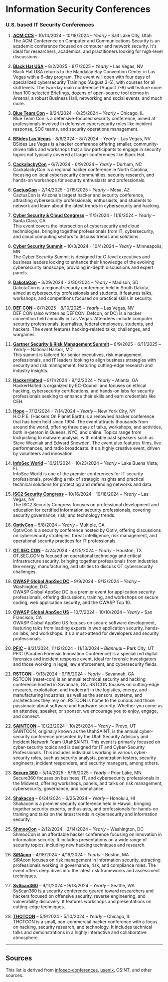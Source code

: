 # Information Security Conferences
### U.S. based IT Security Conferences

1. **[ACM CCS](https://www.sigsac.org/ccs.html)** – 10/14/2024 - 10/18/2024 – *Yearly* – Salt Lake City, Utah  
   The ACM Conference on Computer and Communications Security is an academic conference focused on computer and network security. It's ideal for researchers, academics, and practitioners looking for high-level discussions.

1. **[Black Hat USA](https://www.blackhat.com/tr-24v/)** – 8/2/2025 - 8/7/2025 – *Yearly* – Las Vegas, NV  
   Black Hat USA returns to the Mandalay Bay Convention Center in Las Vegas with a 6-day program. The event will open with four days of specialized cybersecurity Trainings (August 3-6), with courses for all skill levels. The two-day main conference (August 7-8) will feature more than 100 selected Briefings, dozens of open-source tool demos in Arsenal, a robust Business Hall, networking and social events, and much more.

1. **[Blue Team Con](https://blueteamcon.com/)** – 8/24/2024 - 8/25/2024 – *Yearly* – Chicago, IL  
   Blue Team Con is a defensive-focused security conference, aimed at professionals involved in defensive cybersecurity roles like incident response, SOC teams, and security operations management.

1. **[BSides Las Vegas](https://www.bsideslv.org/)** – 8/6/2024 - 8/7/2024 – *Yearly* – Las Vegas, NV  
   BSides Las Vegas is a hacker conference offering smaller, community-driven talks and workshops that allow participants to engage in security topics not typically covered at larger conferences like Black Hat.

1. **[CackalackyCon](https://cackalackycon.org/)** – 6/7/2024 - 6/9/2024 – *Yearly* – Durham, NC  
   CackalackyCon is a regional hacker conference in North Carolina, focusing on local cybersecurity communities, security research, and hands-on workshops for security enthusiasts and professionals.

1. **[CactusCon](https://www.cactuscon.com/)** – 2/14/2025 - 2/15/2025 – *Yearly* – Mesa, AZ  
   CactusCon is Arizona's largest hacker and security conference, attracting cybersecurity professionals, enthusiasts, and students to network and learn about the latest trends in cybersecurity and hacking.

1. **[Cyber Security & Cloud Congress](https://www.cybersecuritycloudexpo.com/northamerica/)** – 11/5/2024 - 11/6/2024 – *Yearly* – Santa Clara, CA  
   This event covers the intersection of cybersecurity and cloud technologies, bringing together professionals from IT, cybersecurity, and cloud computing sectors to discuss trends and solutions.

1. **[Cyber Security Summit](https://cybersecuritysummit.org/)** – 10/3/2024 - 10/4/2024 – *Yearly* – Minneapolis, MN  
   The Cyber Security Summit is designed for C-level executives and business leaders looking to enhance their knowledge of the evolving cybersecurity landscape, providing in-depth discussions and expert panels.

1. **[DakotaCon](https://dakotacon.org/)** – 3/29/2024 - 3/30/2024 – *Yearly* – Madison, SD  
    DakotaCon is a regional security conference held in South Dakota, aimed at cybersecurity professionals and students. It features talks, workshops, and competitions focused on practical skills in security.

1. **[DEF CON](https://defcon.org/)** – 8/7/2025 - 8/10/2025 – *Yearly* – Las Vegas, NV  
   DEF CON (also written as DEFCON, Defcon, or DC) is a hacker convention held annually in Las Vegas. Attendees include computer security professionals, journalists, federal employees, students, and hackers. The event features hacking-related talks, challenges, and wargames.

1. **[Gartner Security & Risk Management Summit](https://www.gartner.com/en/conferences/na/security-risk-management-us)** – 6/9/2025 - 6/11/2025 – *Yearly* – National Harbor, MD  
    This summit is tailored for senior executives, risk management professionals, and IT leaders looking to align business strategies with security and risk management, featuring cutting-edge research and industry insights.

1. **[HackerHalted](https://www.hackerhalted.com/)** – 9/11/2024 - 9/12/2024 – *Yearly* – Atlanta, GA  
    HackerHalted is organized by EC-Council and focuses on ethical hacking, cybersecurity certifications, and hands-on labs for security professionals seeking to enhance their skills and earn credentials like CEH.

1. **[Hope](https://hope.net/)** – 7/12/2024 - 7/14/2024 – *Yearly* – New York City, NY  
    H.O.P.E. (Hackers On Planet Earth) is a renowned hacker conference that has been held since 1994. The event attracts thousands from around the world, offering three days of talks, workshops, and activities, both in-person in Queens, NYC, and online. Topics range from lockpicking to malware analysis, with notable past speakers such as Steve Wozniak and Edward Snowden. The event also features films, live performances, and radio broadcasts. It's a highly creative event, driven by volunteers and innovation.

1. **[InfoSec World](https://www.infosecworldusa.com/)** – 10/21/2024 - 10/23/2024 – *Yearly* – Lake Buena Vista, FL  
    InfoSec World is one of the premier conferences for IT security professionals, providing a mix of strategic insights and practical technical solutions for protecting and defending networks and data.

1. **[ISC2 Security Congress](https://cvent.me/2kmK92)** – 10/16/2024 - 10/18/2024 – *Yearly* – Las Vegas, NV  
    The ISC2 Security Congress focuses on professional development and education for certified information security professionals, covering security governance, risk, and technology trends.

1. **[OptivCon](https://www.optiv.com/our-story/events/)** – 5/8/2024 – *Yearly* – Multiple, CA  
    OptivCon is a security conference hosted by Optiv, offering discussions on cybersecurity strategies, threat intelligence, risk management, and operational security practices for IT professionals.

1. **[OT.SEC.CON](https://www.otseccon.com/)** – 4/24/2024 - 4/25/2024 – *Yearly* – Houston, TX  
    OT.SEC.CON is focused on operational technology and critical infrastructure security, bringing together professionals from industries like energy, manufacturing, and utilities to discuss OT cybersecurity challenges.

1. **[OWASP Global AppSec DC](https://dc.globalappsec.org/)** – 9/9/2024 - 9/13/2024 – *Yearly* – Washington, D.C.  
    OWASP Global AppSec DC is a premier event for application security professionals, offering discussions, training, and workshops on secure coding, web application security, and the OWASP Top 10.

1. **[OWASP Global AppSec US](https://sf.globalappsec.org/)** – 10/7/2024 - 10/10/2024 – *Yearly* – San Francisco, CA  
    OWASP Global AppSec US focuses on secure software development, featuring talks from leading experts in web application security, hands-on labs, and workshops. It's a must-attend for developers and security professionals.

1. **[PFIC](https://pfic-conference.com/)** – 8/21/2024, 11/12/2024 - 11/13/2024 – *Biannual* – Park City, UT  
    PFIC (Paraben Forensic Innovation Conference) is a specialized digital forensics and incident response event, ideal for forensic investigators and those working in legal, law enforcement, and cybersecurity fields.

1. **[RSTCON](https://rstcon.org/)** – 9/13/2024 - 9/15/2024 – *Yearly* – Savannah, GA  
    RSTCON (reset-con) is an annual technical security and hacking conference hosted in Savannah, GA. RSTCON focuses on cutting-edge research, exploitation, and tradecraft in the logistics, energy, and manufacturing industries, as well as the sensors, systems, and architectures they rely on. RSTCON is home to the curious and those passionate about software and hardware security. Whether you come as an attendee, speaker, or sponsor, we encourage you to enjoy, engage, and connect.

1. **[SAINTCON](https://saintcon.org/)** – 10/22/2024 - 10/25/2024 – *Yearly* – Provo, UT  
    SAINTCON, originally known as the UtahSAINT, is the annual cyber-security conference presented by the Utah Security Advisory and Incident Network Team (UtahSAINT). This event is primarily focused on cyber-security topics and is designed for IT and Cyber-Security Professionals. This includes individuals working in various cyber-security roles, such as security analysts, penetration testers, security engineers, incident responders, and security managers, among others.  
 
1. **[Secure 360](https://umsafoundation.org/education/secure360/)** – 5/14/2025 - 5/15/2025 – *Yearly* – Prior Lake, MN  
    Secure360 focuses on business, IT, and cybersecurity professionals in the Midwest, offering workshops, panels, and talks on risk management, cybersecurity, governance, and compliance.

1. **[Shakacon](https://www.shakacon.org/)** – 6/24/2024 - 6/25/2024 – *Yearly* – Honolulu, HI  
    Shakacon is a premier security conference held in Hawaii, bringing together security experts, enthusiasts, and professionals for hands-on training and talks on the latest trends in cybersecurity and information security.

1. **[ShmooCon](https://www.shmoocon.org/)** – 2/12/2024 - 2/14/2024 – *Yearly* – Washington, DC  
    ShmooCon is an affordable hacker conference focusing on innovation in information security. It includes presentations on a wide range of security topics, including new hacking techniques and research.

1. **[SiRAcon](https://societyinforisk.org/)** – 4/18/2024 - 4/19/2024 – *Yearly* – Boston, MA  
    SiRAcon focuses on risk management in information security, attracting professionals working in governance, risk, and compliance roles. The event offers deep dives into the latest risk frameworks and assessment techniques.

1. **[SyScan360](https://www.syscan360.org/)** – 9/11/2024 - 9/13/2024 – *Yearly* – Seattle, WA  
    SyScan360 is a security conference geared toward researchers and hackers focused on offensive security, reverse engineering, and vulnerability discovery. It features workshops and presentations on cutting-edge techniques.

1. **[THOTCON](https://www.thotcon.org/)** – 5/9/2024 - 5/10/2024 – *Yearly* – Chicago, IL  
    THOTCON is a small, non-commercial hacker conference with a focus on hacking, security research, and technology. It includes technical talks and demonstrations in a highly interactive and collaborative atmosphere.

---

## Sources
This list is derived from [infosec-conferences](https://infosec-conferences.com/country/united-states/), [usenix](https://www.usenix.org/conferences), OSINT, and other sources.
